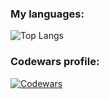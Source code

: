 
### My languages:
![Top Langs](https://github-readme-stats.vercel.app/api/top-langs/?username=gillesvanpellicom&theme=dark&hide_progress=true&card_width=400&langs_count=10&hide_title=true)
### Codewars profile:
[![Codewars](https://www.codewars.com/users/GillesVanPellicom/badges/large)](https://www.codewars.com/users/GillesVanPellicom)
